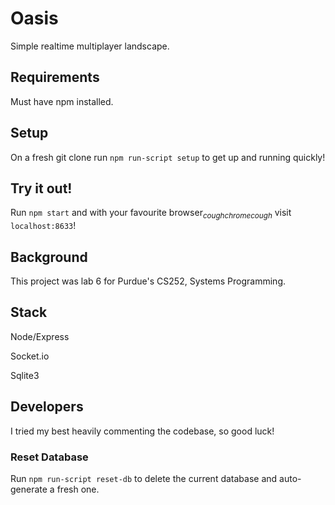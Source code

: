 # Oasis

Simple realtime multiplayer landscape.

## Requirements

Must have npm installed.

## Setup

On a fresh git clone run `npm run-script setup` to get up and running quickly!

## Try it out!

Run `npm start` and with your favourite browser<sub>*coughchromecough*</sub> visit `localhost:8633`!

## Background

This project was lab 6 for Purdue's CS252, Systems Programming.

## Stack

Node/Express

Socket.io

Sqlite3

## Developers

I tried my best heavily commenting the codebase, so good luck!

### Reset Database

Run `npm run-script reset-db` to delete the current database and auto-generate a fresh one.